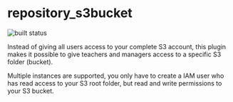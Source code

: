 # repository_s3bucket 

![built status](https://travis-ci.org/ewallah/moodle-repository_s3bucket.svg?branch=master)

Instead of giving all users access to your complete S3 account, this plugin makes it
possible to give teachers and managers access to a specific S3 folder (bucket).

Multiple instances are supported, you only have to create a IAM user who has read access
to your S3 root folder, but read and write permissions to your S3 bucket.

